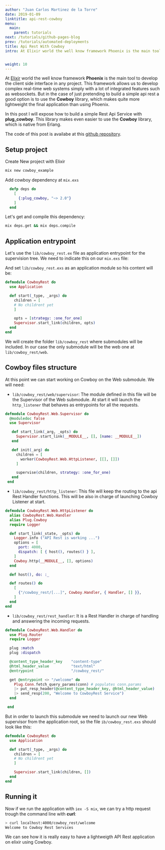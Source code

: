 ```yaml
---
author: "Juan Carlos Martinez de la Torre"
date: 2019-01-09
linktitle: api-rest-cowboy
menu:
  main:
    parent: tutorials
next: /tutorials/github-pages-blog
prev: /tutorials/automated-deployments
title: Api Rest With Cowboy
intro: At Elixir world the well know framework Phoenix is the main tool to develop the client side interface in any project. This framework allows us to develop complex real-time web systems simply with a lot of integrated features such as websockets. But in the case of just pretending to build a simple api rest a good option is to use the **Cowboy** library, which makes quite more lightweight the final application than using Phoenix.


weight: 10
---
```


At [Elixir](https://elixir-lang.org/) world the well know framework **Phoenix** is the main tool to develop the client side interface in any project. This framework allows us to develop complex real-time web systems simply with a lot of integrated features such as websockets. But in the case of just pretending to build a simple api rest a good option is to use the **Cowboy** library, which makes quite more lightweight the final application than using Phoenix.

In this post I will expose how to build a simple Rest Api Service with **plug_cowboy**. This library makes even easier to use the **Cowboy** library, which is native from Erlang.

The code of this post is availabe at this [github repository](https://github.com/jkmrto/api-rest-cowboy).


## Setup project

Create New project with Elixir
```bash
mix new cowboy_example
```

Add cowboy dependency at ```mix.exs```

``` elixir
  defp deps do
    [
      {:plug_cowboy, "~> 2.0"}
    ]
  end
```

Let's get and compile this dependency:
```bash
mix deps.get && mix deps.compile
```

## Application entrypoint

Let's use the ```lib/cowboy_rest.ex``` file as application entrypoint for the supervision tree. We need to indicate this on our ```mix.exs``` file:



And set ```lib/cowboy_rest.exs``` as an application module so his content will be:
``` Elixir
defmodule CowboyRest do
  use Application

  def start(_type, _args) do
    children = [
    # No childrent yet
    ]

    opts = [strategy: :one_for_one]
    Supervisor.start_link(children, opts)
  end
end
```


We will create the folder ```lib/cowboy_rest``` where submodules will be included. In our case the only submodule will be the web one at ```lib/cowboy_rest/web```.

## Cowboy files structure

At this point we can start working on Cowboy on the Web submodule. We will need:

*   ```lib/cowboy_rest/web/supervisor```: The module defined in this file will be the Supervisor of the Web submodule. At start it will launch the ```http_listener``` that behaves as entrypoints for all the requests.

```elixir
defmodule CowboyRest.Web.Supervisor do
  @moduledoc false
  use Supervisor

   def start_link(_arg, _opts) do
     Supervisor.start_link(__MODULE__, [], [name: __MODULE__])
   end

   def init(_arg) do
     children = [
       worker(CowboyRest.Web.HttpListener, [[], []])
     ]

     supervise(children, strategy: :one_for_one)
   end
 end
```

*  ```lib/cowboy_rest/http_listener```: This file will keep the routing to the api Rest Handler functions. This will be also in charge of launching Cowboy Listener at start.


```elixir
defmodule CowboyRest.Web.HttpListener do
  alias CowboyRest.Web.Handler
  alias Plug.Cowboy
  require Logger

  def start_link(_state, _opts) do
    Logger.info ("API Rest is working ...")
    options = [
      port: 4000,
      dispatch: [ { host(), routes() } ],
    ]
    Cowboy.http(__MODULE__, [], options)
  end

  def host(), do: :_

  def routes() do
    [
      {"/cowboy_rest/[...]", Cowboy.Handler, { Handler, [] }},
    ]
  end
end
```

* ```lib/cowboy_rest/rest_handler```: It is a Rest Handler in charge of handling and answering the incoming requests.


```elixir
defmodule CowboyRest.Web.Handler do
  use Plug.Router
  require Logger

  plug :match
  plug :dispatch

  @content_type_header_key    "content-type"
  @html_header_value          "text/html"
  @entrypoint                 "/cowboy_rest/"

  get @entrypoint <> "/welcome" do
    Plug.Conn.fetch_query_params(conn) # populates conn.params
    |> put_resp_header(@content_type_header_key, @html_header_value)
    |> send_resp(200, "Welcome to CowboyRest Service")
  end

 end
```

But in order to launch this submodule we need to launch our new Web supervisor from the application root, so the file ```ib/cowboy_rest.exs``` should look like this:

```Elixir
defmodule CowboyRest do
  use Application

  def start(_type, _args) do
    children = [
    # No childrent yet
    ]

    Supervisor.start_link(children, [])
  end
end

```

## Running it

Now if we run the application with ```iex -S mix```, we can try a http request trough the command line with **curl**:
```bash
> curl localhost:4000/cowboy_rest/welcome
Welcome to Cowboy Rest Services
```

We can see how it is really easy to have a lightweigth API Rest application on elixir using Cowboy.
